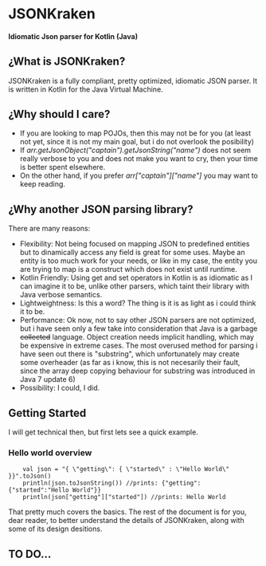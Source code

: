# JSONKraken
#### Idiomatic Json parser for Kotlin (Java)

## ¿What is JSONKraken?
JSONKraken is a fully compliant, pretty optimized, idiomatic JSON parser. It is written in Kotlin for the Java Virtual Machine.

## ¿Why should I care?
- If you are looking to map POJOs, then this may not be for you (at least not yet, since it is not my main goal, but i do not overlook the posibility)
- If *arr.getJsonObject("captain").getJsonString("name")* does not seem really verbose to you and does not make you want to cry, then your time is better spent elsewhere.
- On the other hand, if you prefer *arr["captain"]["name"]* you may want to keep reading.

## ¿Why another JSON parsing library?
There are many reasons:
* Flexibility: Not being focused on mapping JSON to predefined entities but to dinamically access any field is great for some uses. Maybe an entity is too much work for your needs, or like in my case, the entity you are trying to map is a construct which does not exist until runtime.
* Kotlin Friendly: Using get and set operators in Kotlin is as idiomatic as I can imagine it to be, unlike other parsers, which taint their library with Java verbose semantics.
* Lightweightness: Is this a word? The thing is it is as light as i could think it to be.
* Performance: Ok now, not to say other JSON parsers are not optimized, but i have seen only a few take into consideration that Java is a garbage ~~collected~~ language. Object creation needs implicit handling, which may be expensive in extreme cases. The most overused method for parsing i have seen out there is "substring", which unfortunately may create some overheader (as far as i know, this is not necesarily their fault, since the array deep copying behaviour for substring was introduced in Java 7 update 6)
* Possibility: I could, I did.

## Getting Started
I will get technical then, but first lets see a quick example.

### Hello world overview
		val json = "{ \"getting\": { \"started\" : \"Hello World\" }}".toJson()
		println(json.toJsonString()) //prints: {"getting":{"started":"Hello World"}}
		println(json["getting"]["started"]) //prints: Hello World
That pretty much covers the basics. The rest of the document is for you, dear reader, to better understand the details of JSONKraken, along with some of its design desitions.

## TO DO...